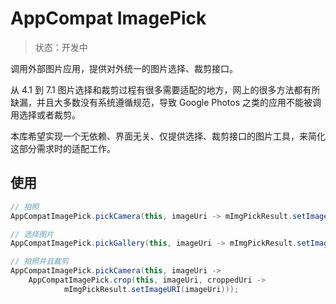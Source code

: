 # AppCompat ImagePick

> 状态：开发中

调用外部图片应用，提供对外统一的图片选择、裁剪接口。

从 4.1 到 7.1 图片选择和裁剪过程有很多需要适配的地方，网上的很多方法都有所缺漏，并且大多数没有系统遵循规范，导致 Google Photos 之类的应用不能被调用选择或者裁剪。

本库希望实现一个无依赖、界面无关、仅提供选择、裁剪接口的图片工具，来简化这部分需求时的适配工作。

## 使用

```java
// 拍照
AppCompatImagePick.pickCamera(this, imageUri -> mImgPickResult.setImageURI(imageUri));

// 选择图片
AppCompatImagePick.pickGallery(this, imageUri -> mImgPickResult.setImageURI(imageUri));

// 拍照并且裁剪
AppCompatImagePick.pickCamera(this, imageUri ->
    AppCompatImagePick.crop(this, imageUri, croppedUri ->
            mImgPickResult.setImageURI(imageUri)));
```